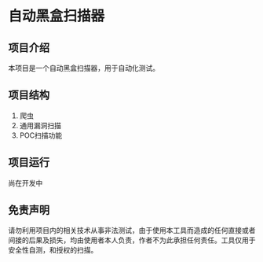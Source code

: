 # 自动黑盒扫描器
## 项目介绍
本项目是一个自动黑盒扫描器，用于自动化测试。
## 项目结构
1. 爬虫
2. 通用漏洞扫描
3. POC扫描功能
## 项目运行
尚在开发中

## 免责声明
请勿利用项目内的相关技术从事非法测试，由于使用本工具而造成的任何直接或者间接的后果及损失，均由使用者本人负责，作者不为此承担任何责任。工具仅用于安全性自测，和授权的扫描。